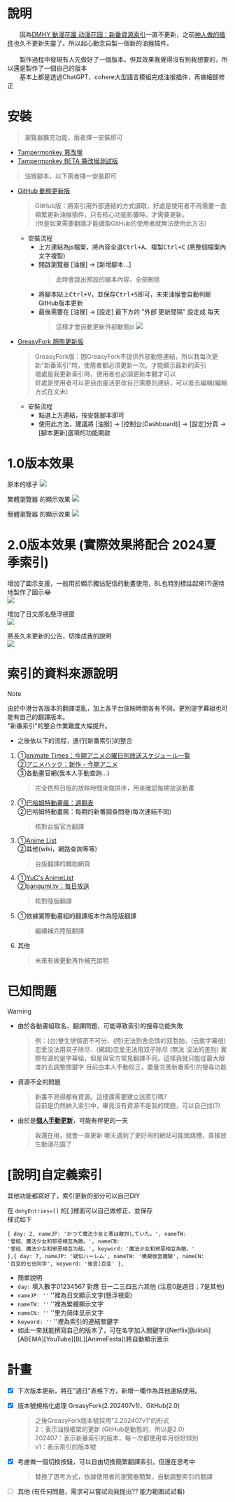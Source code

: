 # 說明
　　因為[DMHY 動漫花園 动漫花园：新番資源索引](https://share.dmhy.org/)一直不更新，之前[神人做的插件](https://greasyfork.org/zh-CN/scripts/403045-dmhy-bangumi-current-season/)也久不更新失靈了。所以起心動念自製一個新的油猴插件。<br><br>
　　製作過程中發現有人先做好了一個版本。但其效果我覺得沒有到我想要的，所以還是製作了一個自己的版本<br>
　　基本上都是透過ChatGPT、cohere大型語言模組完成油猴插件，再做細部修正<br>

# 安裝
>瀏覽器擴充功能，兩者擇一安裝即可
- [Tampermonkey 篡改猴](https://chrome.google.com/webstore/detail/tampermonkey/dhdgffkkebhmkfjojejmpbldmpobfkfo)
- [Tampermonkey BETA 篡改猴測試版](https://chrome.google.com/webstore/detail/tampermonkey-beta/gcalenpjmijncebpfijmoaglllgpjagf)
>油猴腳本，以下兩者擇一安裝即可
- [GitHub 動態更新版](https://raw.githubusercontent.com/rinsaika/dmhy-/main/DMHY-ShinnBannGumi_Index.js)
  >GitHub版：將索引用外部連結的方式讀取，好處是使用者不再需要一直頻繁更新油猴插件，只有核心功能影響時，才需要更新。<br>(但是如果需要翻牆才能讀取GitHub的使用者就無法使用此方法)
  - 安裝流程
    - 上方連結為js檔案，將內容全選<kbd>Ctrl+A</kbd>、複製<kbd>Ctrl+C</kbd> (將整個檔案內文字複製)
    - 開啟瀏覽器 [油猴] → [新增腳本...]
      >此時會跳出預設的腳本內容，全部刪除
    - 將腳本貼上<kbd>Ctrl+V</kbd>，並保存<kbd>Ctrl+S</kbd>即可，未來油猴會自動判斷GitHub版本更新
    - 最後需要在 [油猴] → [設定] 最下方的 "外部 更新間隔" 設定成 <kbd>每天</kbd>
      >這樣才會自動更新外部動態js
      ![](https://raw.githubusercontent.com/rinsaika/dmhy-/main/img/%E6%B2%B9%E7%8C%B4%E8%A8%AD%E5%AE%9A%E8%AA%AA%E6%98%8E.webp)
- [GreasyFork 靜態更新版](https://greasyfork.org/zh-TW/scripts/493955-dmhy%E6%96%B0%E7%95%AA%E8%B3%87%E6%BA%90%E7%B4%A2%E5%BC%95-%E4%BF%AE%E6%AD%A3)
  >GreasyFork版：因GreasyFork不提供外部動態連結，所以我每次更新"新番索引"時，使用者都必須更新一次。才能顯示最新的索引<br>
  >壞處是我更新索引時，使用者也必須更新本體才可以<br>
  >好處是使用者可以更自由靈活更改自己需要的連結，可以進去編輯(編輯方式在文末)
  - 安裝流程
    - 點選上方連結，按<kbd>安裝腳本</kbd>即可
    - 使用此方法，建議將 [油猴] → [控制台(Dashboard)] →  [設定]分頁 → [腳本更新]選項的功能開啟
   

# 1.0版本效果
原本的樣子
![](https://raw.githubusercontent.com/rinsaika/dmhy-/main/%E5%8E%9F%E6%9C%AC.webp)

繁體瀏覽器 的顯示效果
![](https://raw.githubusercontent.com/rinsaika/dmhy-/main/%E7%B9%81%E9%AB%94.webp)

簡體瀏覽器 的顯示效果
![](https://raw.githubusercontent.com/rinsaika/dmhy-/main/%E7%B0%A1%E9%AB%94.webp)

# 2.0版本效果 (實際效果將配合 2024夏季索引)
增加了圖示支援，一般用於顯示獨佔配信的動畫使用，BL也特別標註起來(?)還特地製作了圖示😂<br>
![](https://raw.githubusercontent.com/rinsaika/dmhy-/main/img/2.0%E5%A2%9E%E5%8A%A0%E5%9C%96%E7%A4%BA%E9%A1%AF%E7%A4%BA.webp)

增加了日文原名懸浮視窗<br>
![](https://raw.githubusercontent.com/rinsaika/dmhy-/main/img/2.0%E7%95%B6%E6%BB%91%E9%BC%A0%E7%A7%BB%E5%8B%95%E5%88%B0%E8%B6%85%E9%80%A3%E7%B5%90%E6%99%82%EF%BC%8C%E9%A1%AF%E7%A4%BA%E6%97%A5%E6%96%87%E5%90%8D.webp)

將長久未更新的公告，切換成我的說明<br>
![](https://raw.githubusercontent.com/rinsaika/dmhy-/main/img/2.0%E4%BF%AE%E6%94%B9%E5%85%AC%E5%91%8A%E6%AC%84(%E8%AE%8A%E6%88%90%E6%88%91%E7%9A%84%E7%89%88%E6%9C%AC).webp)

# 索引的資料來源說明
> [!NOTE]
> 由於中港台各版本的翻譯混亂，加上各平台放映時間各有不同。更別提字幕組也可能有自己的翻譯版本。<br>
> "新番索引"的整合作業難度大幅提升。

* 之後依以下的流程，進行[新番索引]的整合
1. ①[animate Times：今期アニメの曜日別放送スケジュール一覧](https://www.animatetimes.com/tag/details.php?id=1392)<br>
   ②[アニメハック：新作・今期アニメ](https://anime.eiga.com/program/)<br>
   ③各動畫官網(我本人手動查詢...)
    >完全依照日版的放映時間來做排序，用來確認每期放送動畫
3. ①[巴哈姆特動畫瘋：週期表](https://ani.gamer.com.tw/)<br>
   ②巴哈姆特動畫瘋：每期的新番調查問卷(每次連結不同)
    >核對台版官方翻譯
4. ①[Anime List](https://acgntaiwan.github.io/Anime-List/)<br>
   ②其他(wiki，網路查詢等等)
    >台版翻譯的輔助網頁
5. ①[YuC's AnimeList](https://yuc.wiki/)<br>
   ②[bangumi.tv：每日放送](https://bgmlist.com/)
    >核對陸版翻譯
6. ①依據實際動畫組的翻譯版本作為陸版翻譯
    >繼續補完陸版翻譯
8. 其他
    >未來有做更動再作補充說明

# 已知問題
> [!WARNING]
> * 由於各動畫組取名、翻譯問題，可能導致索引的搜尋功能失敗
>    >例：(台)雙生戀情密不可分、(陸)无法割舍恋情的双胞胎、(云歌字幕组)恋爱没法用双子除尽、(網路)恋爱无法用双子除尽 (無法 沒法的差別)
>    >實際有源的是字幕組，但是與官方常見翻譯不同。這樣我就只能從最大限度的去調整關鍵字
>    >目前由本人手動校正，盡量完善新番索引的搜尋功能
> * 資源不全的問題
>    >新番不見得都有資源。這樣還需要建立該索引嗎?<br>
>    >目前是仍然納入索引中，畢竟沒有資源不是我的問題，可以自己找(?)
> * 由於是<b><u>個人手動更新</u></b>，可能有停更的一天
>    >我還在用，就會一直更新
>    >哪天遇到了更好用的網站可能就跳槽，直接放生動漫花園了

# [說明]自定義索引
其他功能都寫好了，索引更新的部分可以自己DIY

在 <code>dmhyEntries=[]</code> 的\[ \]裡面可以自己做修正，並保存<br>
樣式如下<br>

<code>{
  day: 2,
  nameJP: 'かつて魔法少女と悪は敵対していた。',
  nameTW: '曾經、魔法少女和邪惡相互為敵。',
  nameCN: '曾经、魔法少女和邪恶相互为敌。',
  keyword: '魔法少女和邪惡相互為敵。'
},{
  day: 7,
  nameJP: '疑似ハーレム',
  nameTW: '模擬後宮體驗',
  nameCN: '百变的七仓同学',
  keyword: '後宮|百变'
},</code>

- 簡單說明
- <code>day:</code> 填入數字01234567 對應 日一二三四五六其他 (注意0是週日；7是其他)
- <code>nameJP: ''</code>  ''裡為日文顯示文字(懸浮視窗)
- <code>nameTW: ''</code>  ''裡為繁體顯示文字
- <code>nameCN: ''</code>  ''里为简体显示文字
- <code>keyword: ''</code> ''裡為索引的連結關鍵字
- 如此一來就能撰寫自己的版本了，可在名字加入關鍵字([Netflix][bilibili][ABEMA][YouTube][BL][AnimeFesta])將自動顯示圖示

# 計畫
- [X] 下次版本更新，將在"週日"表格下方，新增一欄作為其他連結使用。
- [X] 版本號規格化處理 GreasyFork(2.202407v1)、GitHub(2.0)
     > 之後GreasyFork版本號採用"2.202407v1"的形式<br>
     > 2：表示油猴框架的更新 (GitHub是動態的，所以是2.0)<br>
     > 202407：表示新番索引的版本，每一次都使用年月份好辨別<br>
     > v1：表示索引的版本號
- [X] 考慮做一個切換按鈕，可以自由切換簡繁翻譯索引。但還在思考中
     > 替換了思考方式，依據使用者的瀏覽器簡繁，自動調整索引的翻譯
- [ ] 其他 (有任何問題，需求可以嘗試向我提出?? 能力範圍試試看)



